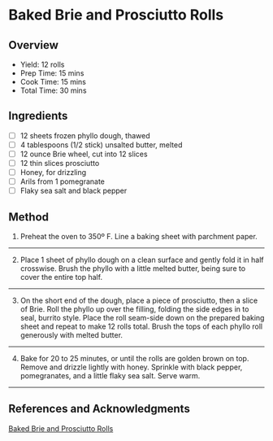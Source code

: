 # Baked Brie and Prosciutto Rolls

## Overview

- Yield: 12 rolls
- Prep Time: 15 mins
- Cook Time: 15 mins
- Total Time: 30 mins

## Ingredients

- [ ] 12 sheets frozen phyllo dough, thawed
- [ ] 4 tablespoons (1/2 stick) unsalted butter, melted
- [ ] 12 ounce Brie wheel, cut into 12 slices
- [ ] 12 thin slices prosciutto
- [ ] Honey, for drizzling
- [ ] Arils from 1 pomegranate
- [ ] Flaky sea salt and black pepper

## Method

1. Preheat the oven to 350º F. Line a baking sheet with parchment paper.
---
2. Place 1 sheet of phyllo dough on a clean surface and gently fold it in half crosswise. Brush the phyllo with a little melted butter, being sure to cover the entire top half.
---
3. On the short end of the dough, place a piece of prosciutto, then a slice of Brie. Roll the phyllo up over the filling, folding the side edges in to seal, burrito style. Place the roll seam-side down on the prepared baking sheet and repeat to make 12 rolls total. Brush the tops of each phyllo roll generously with melted butter.
---
4. Bake for 20 to 25 minutes, or until the rolls are golden brown on top. Remove and drizzle lightly with honey. Sprinkle with black pepper, pomegranates, and a little flaky sea salt. Serve warm.
---

## References and Acknowledgments

[Baked Brie and Prosciutto Rolls](https://www.halfbakedharvest.com/baked-brie-and-prosciutto-rolls/)
